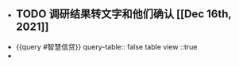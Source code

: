 - TODO 调研结果转文字和他们确认 [[Dec 16th, 2021]]
	-
- {{query #智慧信贷}}
  query-table:: false
  table view ::true
-